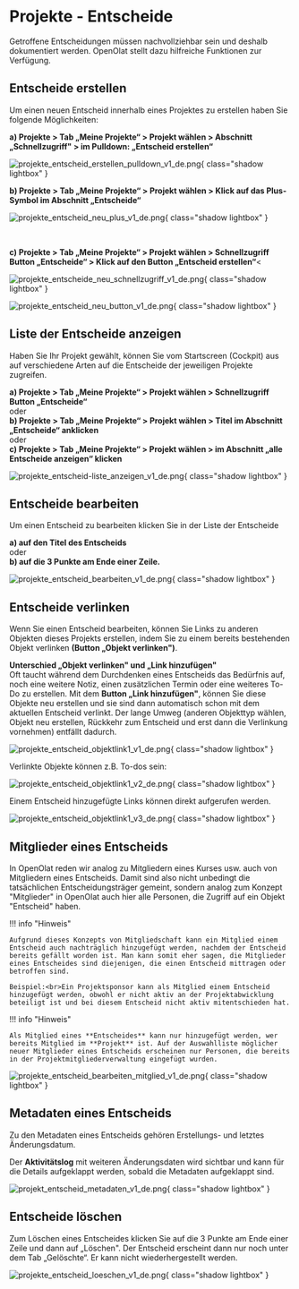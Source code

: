 # Projekte - Entscheide


Getroffene Entscheidungen müssen nachvollziehbar sein und deshalb dokumentiert werden. OpenOlat stellt dazu hilfreiche Funktionen zur Verfügung.

## Entscheide erstellen

Um einen neuen Entscheid innerhalb eines Projektes zu erstellen haben Sie folgende Möglichkeiten:

**a) Projekte > Tab „Meine Projekte“ > Projekt wählen > Abschnitt „Schnellzugriff" > im Pulldown: „Entscheid erstellen“**

![projekte_entscheid_erstellen_pulldown_v1_de.png](assets/projekte_entscheid_erstellen_pulldown_v1_de.png){ class="shadow lightbox" }

**b) Projekte > Tab „Meine Projekte“ > Projekt wählen > Klick auf das Plus-Symbol im Abschnitt „Entscheide“**

![projekte_entscheid_neu_plus_v1_de.png](assets/projekte_entscheid_neu_plus_v1_de.png){ class="shadow lightbox" }

<br>

**c) Projekte > Tab „Meine Projekte“ > Projekt wählen > Schnellzugriff Button „Entscheide“ > Klick auf den Button „Entscheid erstellen“**<

![projekte_entscheide_neu_schnellzugriff_v1_de.png](assets/projekte_entscheide_neu_schnellzugriff_v1_de.png){ class="shadow lightbox" }

![projekte_entscheid_neu_button_v1_de.png](assets/projekte_entscheid_neu_button_v1_de.png){ class="shadow lightbox" }


## Liste der Entscheide anzeigen

Haben Sie Ihr Projekt gewählt, können Sie vom Startscreen (Cockpit) aus auf verschiedene Arten auf die Entscheide der jeweiligen Projekte zugreifen.

**a) Projekte > Tab „Meine Projekte“ > Projekt wählen > Schnellzugriff Button „Entscheide“**<br>
oder<br>
**b) Projekte > Tab „Meine Projekte“ > Projekt wählen > Titel im Abschnitt „Entscheide“ anklicken**<br>
oder<br>
**c) Projekte > Tab „Meine Projekte“ > Projekt wählen > im Abschnitt „alle Entscheide anzeigen“ klicken**

![projekte_entscheid-liste_anzeigen_v1_de.png](assets/projekte_entscheid-liste_anzeigen_v1_de.png){ class="shadow lightbox" }


## Entscheide bearbeiten

Um einen Entscheid zu bearbeiten klicken Sie in der Liste der Entscheide

**a) auf den Titel des Entscheids**<br>
oder<br>
**b) auf die 3 Punkte am Ende einer Zeile.**

![projekte_entscheid_bearbeiten_v1_de.png](assets/projekte_entscheid_bearbeiten_v1_de.png){ class="shadow lightbox" }


## Entscheide verlinken

Wenn Sie einen Entscheid bearbeiten, können Sie Links zu anderen Objekten dieses Projekts erstellen, indem Sie zu einem bereits bestehenden Objekt verlinken **(Button „Objekt verlinken")**.

**Unterschied „Objekt verlinken" und „Link hinzufügen"**<br>
Oft taucht während dem Durchdenken eines Entscheids das Bedürfnis auf, noch eine weitere Notiz, einen zusätzlichen Termin oder eine weiteres To-Do zu erstellen.
Mit dem **Button „Link hinzufügen"**, können Sie diese Objekte neu erstellen und sie sind dann automatisch schon mit dem aktuellen Entscheid verlinkt. Der lange Umweg (anderen Objekttyp wählen, Objekt neu erstellen, Rückkehr zum Entscheid und erst dann die Verlinkung vornehmen) entfällt dadurch.


![projekte_entscheid_objektlink1_v1_de.png](assets/projekte_entscheid_objektlink1_v1_de.png){ class="shadow lightbox" }

Verlinkte Objekte können z.B. To-dos sein: 

![projekte_entscheid_objektlink1_v2_de.png](assets/projekte_entscheid_objektlink2_v1_de.png){ class="shadow lightbox" }

Einem Entscheid hinzugefügte Links können direkt aufgerufen werden.

![projekte_entscheid_objektlink1_v3_de.png](assets/projekte_entscheid_objektlink3_v1_de.png){ class="shadow lightbox" }


## Mitglieder eines Entscheids

In OpenOlat reden wir analog zu Mitgliedern eines Kurses usw. auch von Mitgliedern eines Entscheids. Damit sind also nicht unbedingt die tatsächlichen Entscheidungsträger gemeint, sondern analog zum Konzept "Mitglieder" in OpenOlat auch hier alle Personen, die Zugriff auf ein Objekt "Entscheid" haben.

!!! info "Hinweis"

    Aufgrund dieses Konzepts von Mitgliedschaft kann ein Mitglied einem Entscheid auch nachträglich hinzugefügt werden, nachdem der Entscheid bereits gefällt worden ist. Man kann somit eher sagen, die Mitglieder eines Entscheides sind diejenigen, die einen Entscheid mittragen oder betroffen sind.
    
    Beispiel:<br>Ein Projektsponsor kann als Mitglied einem Entscheid hinzugefügt werden, obwohl er nicht aktiv an der Projektabwicklung beteiligt ist und bei diesem Entscheid nicht aktiv mitentschieden hat.


!!! info "Hinweis"

    Als Mitglied eines **Entscheides** kann nur hinzugefügt werden, wer bereits Mitglied im **Projekt** ist. Auf der Auswahlliste möglicher neuer Mitglieder eines Entscheids erscheinen nur Personen, die bereits in der Projektmitgliederverwaltung eingefügt wurden.


![projekte_entscheid_bearbeiten_mitglied_v1_de.png](assets/projekte_entscheid_bearbeiten_mitglied_v1_de.png){ class="shadow lightbox" }


## Metadaten eines Entscheids

Zu den Metadaten eines Entscheids gehören Erstellungs- und letztes Änderungsdatum.

Der **Aktivitätslog** mit weiteren Änderungsdaten wird sichtbar und kann für die Details aufgeklappt werden, sobald die Metadaten aufgeklappt sind.

![projekt_entscheid_metadaten_v1_de.png](assets/projekt_entscheid_metadaten_v1_de.png){ class="shadow lightbox" }



## Entscheide löschen

Zum Löschen eines Entscheides klicken Sie auf die 3 Punkte am Ende einer Zeile und dann auf „Löschen". Der Entscheid erscheint dann nur noch unter dem Tab „Gelöschte“. Er kann nicht wiederhergestellt werden.

![projekte_entscheid_loeschen_v1_de.png](assets/projekte_entscheid_loeschen_v1_de.png){ class="shadow lightbox" }
